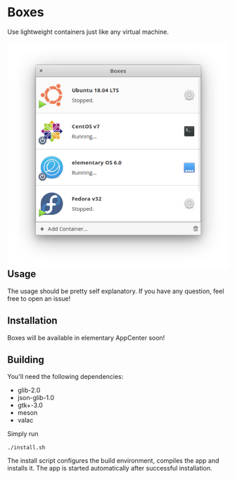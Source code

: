 # Boxes

Use lightweight containers just like any virtual machine.

<img src="data/screenshots/App.png?raw=true" width="512" align="right" />

## Usage

The usage should be pretty self explanatory. If you have any question, feel free to open an issue!

## Installation

Boxes will be available in elementary AppCenter soon!

## Building

You'll need the following dependencies:
* glib-2.0
* json-glib-1.0
* gtk+-3.0
* meson
* valac

Simply run

```
./install.sh
```

The install script configures the build environment, compiles the app and installs it.
The app is started automatically after successful installation.

